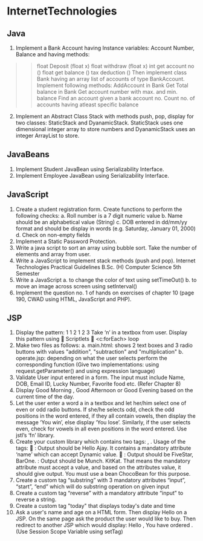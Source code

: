 # InternetTechnologies

## Java
1. Implement a Bank Account having Instance variables: Account Number, Balance and having methods:
>> float Deposit (float x)
float withdraw (float x)
int get account no ()
float get balance ()
tax deduction ()
Then implement class Bank having an array list of accounts of type BankAccount.
Implement following methods:
AddAccount in Bank
Get Total balance in Bank
Get account number with max. and min. balance
Find an account given a bank account no.
Count no. of accounts having atleast specific balance
2. Implement an Abstract Class Stack with methods push, pop, display for two classes:
StaticStack and DyanamicStack. StaticStack uses one dimensional integer array to store
numbers and DyanamicStack uses an integer ArrayList to store. 

## JavaBeans
1. Implement Student JavaBean using Serializability Interface.
2. Implement Employee JavaBean using Serializability Interface.

## JavaScript
1. Create a student registration form. Create functions to perform the following checks:
a. Roll number is a 7 digit numeric value
b. Name should be an alphabetical value (String)
c. DOB entered in dd/mm/yy format and should be display in words (e.g. Saturday,
January 01, 2000)
d. Check on non-empty fields
2. Implement a Static Password Protection.
3. Write a java script to sort an array using bubble sort. Take the number of elements and
array from user.
4. Write a JavaScript to implement stack methods (push and pop).
Internet Technologies Practical Guidelines
B.Sc. (H) Computer Science 5th Semester
5. Write a JavaScript
a. to change the color of text using setTimeOut()
b. to move an image across screen using setInterval()
6. Implement the question no. 1 of hands on exercises of chapter 10 (page 190, CWAD using HTML, JavaScript and PHP).

## JSP
1. Display the pattern:
1
1 2
1 2 3
Take ‘n’ in a textbox from user. Display this pattern using
 Scriptlets
 <c:forEach> loop
2. Make two files as follows:
a. main.html: shows 2 text boxes and 3 radio buttons with values "addition",
"subtraction" and "multiplication"
b. operate.jsp: depending on what the user selects perform the corresponding function
(Give two implementations: using request.getParameter() and using expression
language)
3. Validate User input entered in a form. The input must include Name, DOB, Email ID,
Lucky Number, Favorite food etc. (Refer Chapter 8)
4. Display Good Morning <uname>, Good Afternoon <uname> or Good Evening
<uname> based on the current time of the day.
5. Let the user enter a word a in a textbox and let her/him select one of even or odd radio
buttons. If she/he selects odd, check the odd positions in the word entered, if they all
contain vowels, then display the message ‘You win’, else display ‘You lose’. Similarly,
if the user selects even, check for vowels in all even positions in the word entered. Use
jstl’s ‘fn’ library.
6. Create your custom library which contains two tags: <hello>, <choco>.
Usage of the tags:
 <hello name=”Ajay”>: Output should be Hello Ajay. It contains a mandatory
attribute ‘name’ which can accept Dynamic value.
 <choco texture=”Chewy”>: Output should be FiveStar, BarOne.
<choco texture=”Crunchy”>: Output should be Munch. KitKat.
That means the mandatory attribute must accept a value, and based on the
attributes value, it should give output. You must use a bean ChocoBean for this
purpose.
7. Create a custom tag “substring” with 3 mandatory attributes “input”, “start”, “end”
which will do substring operation on given input
8. Create a custom tag “reverse” with a mandatory attribute “input” to reverse a string.
9. Create a custom tag "today" that displays today's date and time
10. Ask a user's name and age on a HTML form. Then display Hello <uname> on a JSP.
On the same page ask the product the user would like to buy. Then redirect to another
JSP which would display: Hello <uname>, You have ordered <product>. (Use Session
Scope Variable using setTag)
